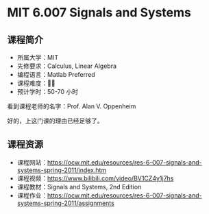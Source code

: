 # MIT 6.007 Signals and Systems

## 课程简介

- 所属大学：MIT
- 先修要求：Calculus, Linear Algebra
- 编程语言：Matlab Preferred
- 课程难度：🌟🌟
- 预计学时：50-70 小时

看到课程老师的名字：Prof. Alan V. Oppenheim

好的，上这门课的理由已经足够了。

## 课程资源

- 课程网站：<https://ocw.mit.edu/resources/res-6-007-signals-and-systems-spring-2011/index.htm>
- 课程视频：<https://www.bilibili.com/video/BV1CZ4y1j7hs>
- 课程教材：Signals and Systems, 2nd Edition
- 课程作业：<https://ocw.mit.edu/resources/res-6-007-signals-and-systems-spring-2011/assignments>
